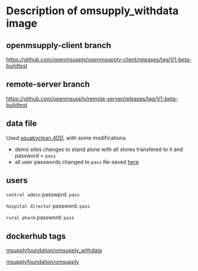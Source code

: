 # Description of omsupply_withdata image

## openmsupply-client branch
https://github.com/openmsupply/openmsupply-client/releases/tag/V1-beta-buildtest
## remote-server branch
https://github.com/openmsupply/remote-server/releases/tag/V1-beta-buildtest
## data file
Used [squakyclean.4DD](https://drive.google.com/drive/u/1/folders/1Q4ksPcICqAY8aVJm-qVFqrn4ASeqwR-H), with some modifications
* demo sites changes to stand alone with all stores transfered to it and password = `pass`
* all user passwords changed to `pass`
Re-saved [here](https://drive.google.com/drive/u/1/folders/1nknLb6HyiZ5sSweB79LHlSHy8OMb2S8n)
## users
`central admin` passwprd: `pass`

`hospital director` password: `pass`

`rural pharm` password: `pass`

## dockerhub tags

[msupplyfoundation/omsupply_withdata](https://hub.docker.com/layers/202348468/msupplyfoundation/omsupply_withdata/be-V1-beta-buildtest_fe-V1-beta-buildtest/images/sha256-8c09e3260ea1e77f3c780ab1d4623ba6ffe64e5a0e220ea4a89b0ed29dce31c8?context=repo)

[msupplyfoundation/omsupply](https://hub.docker.com/layers/202348224/msupplyfoundation/omsupply/be-V1-beta-buildtest_fe-V1-beta-buildtest/images/sha256-761f3ebdede2bd9a7dc8138b4a244b4f439d84c9377730bec241ca12df9678f9?context=repo)

